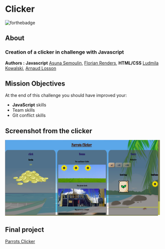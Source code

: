 # Clicker

![forthebadge](https://forthebadge.com/images/badges/made-with-javascript.svg) 

## About

### Creation of a clicker in challenge with Javascript

**Authors :**  **Javascript**
              [Asuna Semoulin](https://github.com/AsunaSemoulin),
              [Florian Renders](https://github.com/Deepyflo),
              **HTML/CSS**
              [Ludmila Kowalski](https://github.com/LudmilaKowalski),
              [Arnaud Losson](https://github.com/ArnaudLosson)

## Mission Objectives

At the end of this challenge you should have improved your:

- **JavaScript** skills
- Team skills
- Git conflict skills

## Screenshot from the clicker

![Image](./assets/img/Click1.png)

## Final project

[Parrots Clicker](https://arnaudlosson.github.io/Clicker/)
